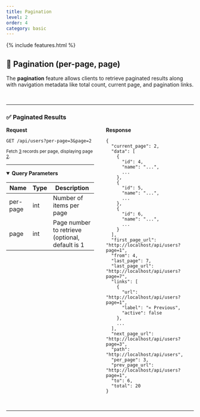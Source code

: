 ```yaml
---
title: Pagination
level: 2
order: 4
category: basic
---
```


{% include features.html %}

## 📄 Pagination (per-page, page)

The **pagination** feature allows clients to retrieve paginated results along with navigation metadata like total count, current page, and pagination links.

<br>

---

### ✅ Paginated Results

<div style="display: flex; gap: 2rem; align-items: flex-start;" class="req-res">

<div style="flex: 1;" class="highlight">
<strong>Request</strong>

<pre class="highlight"><code>GET /api/users?per-page=3&page=2</code></pre>

<sup>Fetch <ins>3</ins> records per page, displaying page <ins>2</ins>.</sup>

---

<details open class="sup">
<summary><strong>Query Parameters</strong></summary>

| Name     | Type | Description                                     |
|----------|------|-------------------------------------------------|
| per-page | int  | Number of items per page                        |
| page     | int  | Page number to retrieve (optional, default is 1 |
</details>

</div>

<div style="flex: 1;">
<strong>Response</strong>

<pre><code>{
  "current_page": 2,
  "data": [
    {
      "id": 4,
      "name": "...",
      ...
    },
    {
      "id": 5,
      "name": "...",
      ...
    },
    {
      "id": 6,
      "name": "...",
      ...
    }
  ],
  "first_page_url": "http://localhost/api/users?page=1",
  "from": 4,
  "last_page": 7,
  "last_page_url": "http://localhost/api/users?page=7",
  "links": [
    {
      "url": "http://localhost/api/users?page=1",
      "label": "&laquo; Previous",
      "active": false
    },
    ...
  ],
  "next_page_url": "http://localhost/api/users?page=3",
  "path": "http://localhost/api/users",
  "per_page": 3,
  "prev_page_url": "http://localhost/api/users?page=1",
  "to": 6,
  "total": 20
}
</code></pre>
</div>

</div>

<br>

---
